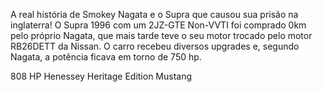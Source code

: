 A real história de Smokey Nagata e o Supra que causou sua prisão na inglaterra! O Supra 1996 com um 2JZ-GTE Non-VVTI foi comprado 0km pelo próprio Nagata, que mais tarde teve o seu motor trocado pelo motor RB26DETT da Nissan. O carro recebeu diversos upgrades e, segundo Nagata, a potência ficava em torno de 750 hp.

808 HP Henessey Heritage Edition Mustang